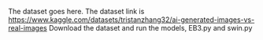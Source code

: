 The dataset goes here. The dataset link is https://www.kaggle.com/datasets/tristanzhang32/ai-generated-images-vs-real-images
Download the dataset and run the models, EB3.py and swin.py
